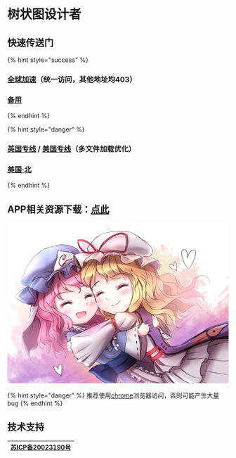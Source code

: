 # 树状图设计者

## 快速传送门

{% hint style="success" %}

### [**全球加速**](https://cdn.phantom-sea-limited.ltd/)**（统一访问，其他地址均403）**
### [**备用**](http://sirin.rf.gd/)

{% endhint %}

{% hint style="danger" %}
### [**英国专线**](https://nov-eu.herokuapp.com/) **/** [**美国专线**](https://nov-us.herokuapp.com/)**（多文件加载优化）**
### [美国·北](http://nov.sirin.top)
{% endhint %}

## APP相关资源下载：[点此](https://pan.phantom-sea-limited.ltd/#/s/vdFN)

![](.gitbook/assets/agg-zo-w-t1-yhq66o-cty.jpg)

{% hint style="danger" %}
推荐使用[chrome](https://www.google.cn/intl/zh-CN/chrome/)浏览器访问，否则可能产生大量bug
{% endhint %}

## 技术支持


| [**苏ICP备20023190号**](http://beian.miit.gov.cn/) |
| :---: |


